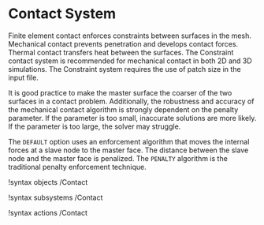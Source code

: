 # Contact System

Finite element contact enforces constraints between surfaces in the mesh. Mechanical contact
prevents penetration and develops contact forces. Thermal contact transfers heat between the
surfaces. The Constraint contact system is recommended for mechanical contact in both
2D and 3D simulations.  The Constraint system requires the use of patch size in
the input file.

It is good practice to make the master surface the coarser of the two surfaces
in a contact problem.
Additionally, the robustness and accuracy of the mechanical contact algorithm is
strongly dependent on the penalty parameter. If the parameter is
too small, inaccurate solutions are more likely. If the
parameter is too large, the solver may struggle.

The `DEFAULT` option uses an enforcement algorithm that moves the internal forces at a slave
node to the master face. The distance between the slave node
and the master face is penalized.
The `PENALTY` algorithm is the traditional penalty enforcement technique.

!syntax objects /Contact

!syntax subsystems /Contact

!syntax actions /Contact
